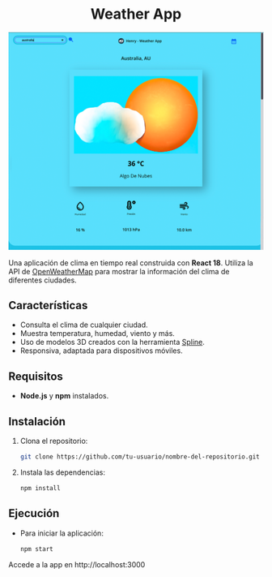 <h1 align="center">Weather App</h1>

![Clima](src/images/clima-background.png)

Una aplicación de clima en tiempo real construida con **React 18**. Utiliza la API de [OpenWeatherMap](https://openweathermap.org/) para mostrar la información del clima de diferentes ciudades.

## Características
- Consulta el clima de cualquier ciudad.
- Muestra temperatura, humedad, viento y más.
- Uso de modelos 3D creados con la herramienta [Spline](https://spline.design/).
- Responsiva, adaptada para dispositivos móviles.

## Requisitos

- **Node.js** y **npm** instalados.

## Instalación

1. Clona el repositorio:
   ```bash
   git clone https://github.com/tu-usuario/nombre-del-repositorio.git

2. Instala las dependencias:
   ```bash
   npm install

## Ejecución

- Para iniciar la aplicación:

   ```bash
   npm start

Accede a la app en http://localhost:3000
